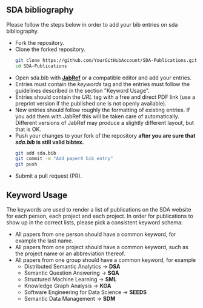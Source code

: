 ## SDA bibliography
Please follow the steps below in order to add your bib entries on sda bibliography.

* Fork the repository.
* Clone the forked repository.
    ```bash
    git clone https://github.com/YourGitHubAccount/SDA-Publications.git
    cd SDA-Publications
    ```
* Open sda.bib with [**JabRef**](http://www.jabref.org/) or a compatible editor and add your entries.
* Entries must contain the *keywords* tag and the entries must follow the guidelines described in the section "Keyword Usage".
* Entries should contain the *URL* tag with a free and direct PDF link (use a preprint version if the published one is not openly available).
* New entries should follow roughly the formatting of existing entries. If you add them with JabRef this will be taken care of automatically. Different versions of JabRef may produce a slightly different layout, but that is OK.
* Push your changes to your fork of the repository **after you are sure that *sda.bib* is still valid bibtex.**
    ```bash
    git add sda.bib
    git commit -m "Add paperX bib entry"
    git push
    ```
* Submit a pull request (PR).

## Keyword Usage

The keywords are used to render a list of publications on the SDA website for each person, each project and each project. In order for publications to show up in the correct lists, please pick a consistent keyword schema:

* All papers from one person should have a common keyword, for example the last name.
* All papers from one project should have a common keyword, such as the project name or an abbreviation thereof.
* All papers from one group should have a common keyword, for example
    * Distributed Semantic Analytics -> **DSA**
    * Semantic Question Answering -> **SQA**
    * Structured Machine Learning -> **SML**
    * Knowledge Graph Analysis -> **KGA**
    * Software Engineering for Data Science -> **SEEDS**
    * Semantic Data Management -> **SDM**
